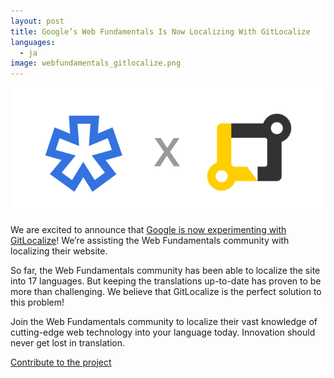 ```yaml
---
layout: post
title: Google’s Web Fundamentals Is Now Localizing With GitLocalize
languages:
  - ja
image: webfundamentals_gitlocalize.png
---
```


![Web Fundamentals x GitLocalize](/img/webfundamentals_gitlocalize.png)

We are excited to announce that [Google is now experimenting with GitLocalize](https://developers.google.com/web/resources/translations)! We’re assisting the Web Fundamentals community with localizing their website. 

So far, the Web Fundamentals community has been able to localize the site into 17 languages. But keeping the translations up-to-date has proven to be more than challenging. We believe that GitLocalize is the perfect solution to this problem!

Join the Web Fundamentals community to localize their vast knowledge of cutting-edge web technology into your language today. Innovation should never get lost in translation.

[Contribute to the project](https://gitlocalize.com/repo/107)
